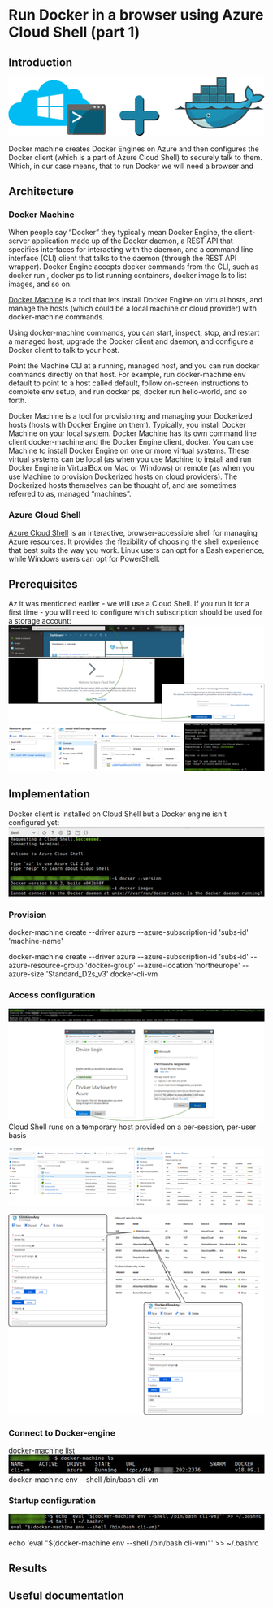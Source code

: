# Run Docker in a browser using Azure Cloud Shell (part 1)

## Introduction
![](/images/docker-azure-cli/arch.png)

Docker machine creates Docker Engines on Azure and then configures the Docker client (which is a part of Azure Cloud Shell) to securely talk to them. Which, in our case means, that to run Docker we will need a browser and  

## Architecture

### Docker Machine

When people say “Docker” they typically mean Docker Engine, the client-server application made up of the Docker daemon, a REST API that specifies interfaces for interacting with the daemon, and a command line interface (CLI) client that talks to the daemon (through the REST API wrapper). Docker Engine accepts docker commands from the CLI, such as docker run <image>, docker ps to list running containers, docker image ls to list images, and so on.

[Docker Machine](https://docs.docker.com/machine/overview/) is a tool that lets install Docker Engine on virtual hosts, and manage the hosts (which could be a local machine or cloud provider) with docker-machine commands. 

Using docker-machine commands, you can start, inspect, stop, and restart a managed host, upgrade the Docker client and daemon, and configure a Docker client to talk to your host.

Point the Machine CLI at a running, managed host, and you can run docker commands directly on that host. For example, run docker-machine env default to point to a host called default, follow on-screen instructions to complete env setup, and run docker ps, docker run hello-world, and so forth.

Docker Machine is a tool for provisioning and managing your Dockerized hosts (hosts with Docker Engine on them). Typically, you install Docker Machine on your local system. Docker Machine has its own command line client docker-machine and the Docker Engine client, docker. You can use Machine to install Docker Engine on one or more virtual systems. These virtual systems can be local (as when you use Machine to install and run Docker Engine in VirtualBox on Mac or Windows) or remote (as when you use Machine to provision Dockerized hosts on cloud providers). The Dockerized hosts themselves can be thought of, and are sometimes referred to as, managed “machines”.

### Azure Cloud Shell
[Azure Cloud Shell](https://docs.microsoft.com/en-us/azure/cloud-shell/overview) is an interactive, browser-accessible shell for managing Azure resources. It provides the flexibility of choosing the shell experience that best suits the way you work. Linux users can opt for a Bash experience, while Windows users can opt for PowerShell.

## Prerequisites
Az it was mentioned earlier - we will use a Cloud Shell. If you run it for a first time - you will need to configure which subscription should be used for a storage account:
![](/images/docker-azure-cli/shell_init.png)
![](/images/docker-azure-cli/shell_init_result.png)

## Implementation
Docker client is installed on Cloud Shell but a Docker engine isn't configured yet:
![](/images/docker-azure-cli/docker_run_err.png)

### Provision
docker-machine create --driver azure --azure-subscription-id 'subs-id' 'machine-name'

docker-machine create --driver azure --azure-subscription-id 'subs-id' --azure-resource-group 'docker-group' --azure-location 'northeurope' --azure-size 'Standard_D2s_v3' docker-cli-vm

### Access configuration
![](/images/docker-azure-cli/docker_machine_create.png)
Cloud Shell runs on a temporary host provided on a per-session, per-user basis

![](/images/docker-azure-cli/docker_vm_nsg.png)

![](/images/docker-azure-cli/docker_vm_nsg_new.png)

### Connect to Docker-engine
docker-machine list
![](/images/docker-azure-cli/get_docker_machine_list.png)
docker-machine env --shell /bin/bash cli-vm

### Startup configuration
![](/images/docker-azure-cli/docker_machine_env_startup.png)

echo 'eval "$(docker-machine env --shell /bin/bash cli-vm)"' >> ~/.bashrc

## Results

## Useful documentation

